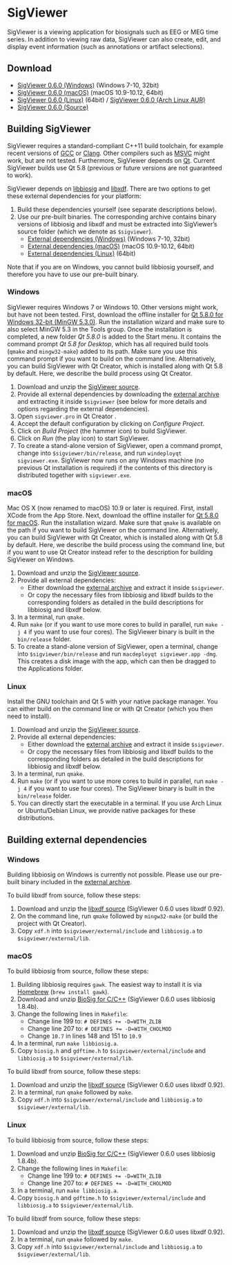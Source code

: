 SigViewer
=========

SigViewer is a viewing application for biosignals such as EEG or MEG time series. In addition to viewing raw data, SigViewer can also create, edit, and display event information (such as annotations or artifact selections).

Download
--------
- [SigViewer 0.6.0 (Windows)](https://github.com/cbrnr/sigviewer/releases/download/v0.6.0/sigviewer-0.6.0-windows.exe) (Windows 7-10, 32bit)
- [SigViewer 0.6.0 (macOS)](https://github.com/cbrnr/sigviewer/releases/download/v0.6.0/sigviewer-0.6.0-macos.dmg) (macOS 10.9-10.12, 64bit)
- [SigViewer 0.6.0 (Linux)](https://github.com/cbrnr/sigviewer/releases/download/v0.6.0/sigviewer-0.6.0-linux.zip) (64bit) / [SigViewer 0.6.0 (Arch Linux AUR)](https://aur.archlinux.org/packages/sigviewer/)
- [SigViewer 0.6.0 (Source)](https://github.com/cbrnr/sigviewer/archive/v0.6.0.zip)

Building SigViewer
------------------
SigViewer requires a standard-compliant C++11 build toolchain, for example recent versions of [GCC](https://gcc.gnu.org/) or [Clang](https://clang.llvm.org/). Other compilers such as [MSVC](https://en.wikipedia.org/wiki/Visual_C%2B%2B) might work, but are not tested. Furthermore, SigViewer depends on [Qt](https://www.qt.io/). Current SigViewer builds use Qt 5.8 (previous or future versions are not guaranteed to work).

SigViewer depends on [libbiosig](http://biosig.sourceforge.net/) and [libxdf](https://github.com/Yida-Lin/libxdf). There are two options to get these external dependencies for your platform:

1. Build these dependencies yourself (see separate descriptions below).
2. Use our pre-built binaries. The corresponding archive contains binary versions of libbiosig and libxdf and must be extracted into SigViewer’s source folder (which we denote as `$sigviewer`).
    - [External dependencies (Windows)](https://github.com/cbrnr/sigviewer/releases/download/v0.6.0/external-0.6.0-windows.zip) (Windows 7-10, 32bit)
    - [External dependencies (macOS)](https://github.com/cbrnr/sigviewer/releases/download/v0.6.0/external-0.6.0-macos.zip) (macOS 10.9-10.12, 64bit)
    - [External dependencies (Linux)](https://github.com/cbrnr/sigviewer/releases/download/v0.6.0/external-0.6.0-linux.zip) (64bit)

Note that if you are on Windows, you cannot build libbiosig yourself, and therefore you have to use our pre-built binary.

### Windows
SigViewer requires Windows 7 or Windows 10. Other versions might work, but have not been tested. First, download the offline installer for [Qt 5.8.0 for Windows 32-bit (MinGW 5.3.0)](http://download.qt.io/official_releases/qt/5.8/5.8.0/qt-opensource-windows-x86-mingw530-5.8.0.exe). Run the installation wizard and make sure to also select MinGW 5.3 in the Tools group. Once the installation is completed, a new folder _Qt 5.8.0_ is added to the Start menu. It contains the command prompt _Qt 5.8 for Desktop_, which has all required build tools (`qmake` and `mingw32-make`) added to its path. Make sure you use this command prompt if you want to build on the command line. Alternatively, you can build SigViewer with Qt Creator, which is installed along with Qt 5.8 by default. Here, we describe the build process using Qt Creator.

1. Download and unzip the [SigViewer source](https://github.com/cbrnr/sigviewer/archive/v0.6.0.zip).
1. Provide all external dependencies by downloading the [external archive](https://github.com/cbrnr/sigviewer/releases/download/v0.6.0/external-0.6.0-windows.zip) and extracting it inside `$sigviewer` (see below for more details and options regarding the external dependencies).
1. Open `sigviewer.pro` in Qt Creator .
1. Accept the default configuration by clicking on _Configure Project_.
1. Click on _Build Project_ (the hammer icon) to build SigViewer.
1. Click on _Run_ (the play icon) to start SigViewer.
1. To create a stand-alone version of SigViewer, open a command prompt, change into `$sigviewer/bin/release`, and run `windeployqt sigviewer.exe`. SigViewer now runs on any Windows machine (no previous Qt installation is required) if the contents of this directory is distributed together with `sigviewer.exe`.


### macOS
Mac OS X (now renamed to macOS) 10.9 or later is required. First, install XCode from the App Store. Next, download the offline installer for [Qt 5.8.0 for macOS](http://download.qt.io/official_releases/qt/5.8/5.8.0/qt-opensource-mac-x64-clang-5.8.0.dmg). Run the installation wizard. Make sure that `qmake` is available on the path if you want to build SigViewer on the command line. Alternatively, you can build SigViewer with Qt Creator, which is installed along with Qt 5.8 by default. Here, we describe the build process using the command line, but if you want to use Qt Creator instead refer to the description for building SigViewer on Windows.

1. Download and unzip the [SigViewer source](https://github.com/cbrnr/sigviewer/archive/v0.6.0.zip).
1. Provide all external dependencies:
    - Either download the [external archive](https://github.com/cbrnr/sigviewer/releases/download/v0.6.0/external-0.6.0-macos.zip) and extract it inside `$sigviewer`.
    - Or copy the necessary files from libbiosig and libxdf builds to the corresponding folders as detailed in the build descriptions for libbiosig and libxdf below.
1. In a terminal, run `qmake`.
1. Run `make` (or if you want to use more cores to build in parallel, run `make -j 4` if you want to use four cores). The SigViewer binary is built in the `bin/release` folder.
1. To create a stand-alone version of SigViewer, open a terminal, change into `$sigviewer/bin/release` and run `macdeployqt sigviewer.app -dmg`. This creates a disk image with the app, which can then be dragged to the Applications folder.

### Linux
Install the GNU toolchain and Qt 5 with your native package manager. You can either build on the command line or with Qt Creator (which you then need to install).

1. Download and unzip the [SigViewer source](https://github.com/cbrnr/sigviewer/archive/v0.6.0.zip).
1. Provide all external dependencies:
    - Either download the [external archive](https://github.com/cbrnr/sigviewer/releases/download/v0.6.0/external-0.6.0-linux.zip) and extract it inside `$sigviewer`.
    - Or copy the necessary files from libbiosig and libxdf builds to the corresponding folders as detailed in the build descriptions for libbiosig and libxdf below.
1. In a terminal, run `qmake`.
1. Run `make` (or if you want to use more cores to build in parallel, run `make -j 4` if you want to use four cores). The SigViewer binary is built in the `bin/release` folder.
1. You can directly start the executable in a terminal. If you use Arch Linux or Ubuntu/Debian Linux, we provide native packages for these distributions.

Building external dependencies
------------------------------
### Windows
Building libbiosig on Windows is currently not possible. Please use our pre-built binary included in the [external archive](https://github.com/cbrnr/sigviewer/releases/download/v0.6.0/external-0.6.0-windows.zip).

To build libxdf from source, follow these steps:

1. Download and unzip the [libxdf source](https://github.com/Yida-Lin/libxdf/archive/v0.92.zip) (SigViewer 0.6.0 uses libxdf 0.92).
1. On the command line, run `qmake` followed by `mingw32-make` (or build the project with Qt Creator).
2. Copy `xdf.h` into `$sigviewer/external/include` and `libbiosig.a` to `$sigviewer/external/lib`.

### macOS
To build libbiosig from source, follow these steps:

1. Building libbiosig requires `gawk`. The easiest way to install it is via [Homebrew](http://brew.sh/) (`brew install gawk`).
1. Download and unzip [BioSig for C/C++](https://sourceforge.net/projects/biosig/files/BioSig%20for%20C_C%2B%2B/src/biosig4c%2B%2B-1.8.4b.src.tar.gz) (SigViewer 0.6.0 uses libbiosig 1.8.4b).
1. Change the following lines in `Makefile`:
    - Change line 199 to: `# DEFINES += -D=WITH_ZLIB`
    - Change line 207 to: `# DEFINES += -D=WITH_CHOLMOD`
    - Change `10.7` in lines 148 and 151 to `10.9`
1. In a terminal, run `make libbiosig.a`.
1. Copy `biosig.h` and `gdftime.h` to `$sigviewer/external/include` and `libbiosig.a` to `$sigviewer/external/lib`.

To build libxdf from source, follow these steps:

1. Download and unzip the [libxdf source](https://github.com/Yida-Lin/libxdf/archive/v0.92.zip) (SigViewer 0.6.0 uses libxdf 0.92).
1. In a terminal, run `qmake` followed by `make`.
1. Copy `xdf.h` into `$sigviewer/external/include` and `libbiosig.a` to `$sigviewer/external/lib`.

### Linux
To build libbiosig from source, follow these steps:

1. Download and unzip [BioSig for C/C++](https://sourceforge.net/projects/biosig/files/BioSig%20for%20C_C%2B%2B/src/biosig4c%2B%2B-1.8.4b.src.tar.gz) (SigViewer 0.6.0 uses libbiosig 1.8.4b).
1. Change the following lines in `Makefile`:
    - Change line 199 to: `# DEFINES += -D=WITH_ZLIB`
    - Change line 207 to: `# DEFINES += -D=WITH_CHOLMOD`
1. In a terminal, run `make libbiosig.a`.
1. Copy `biosig.h` and `gdftime.h` to `$sigviewer/external/include` and `libbiosig.a` to `$sigviewer/external/lib`.

To build libxdf from source, follow these steps:

1. Download and unzip the [libxdf source](https://github.com/Yida-Lin/libxdf/archive/v0.92.zip) (SigViewer 0.6.0 uses libxdf 0.92).
1. In a terminal, run `qmake` followed by `make`.
1. Copy `xdf.h` into `$sigviewer/external/include` and `libbiosig.a` to `$sigviewer/external/lib`.
